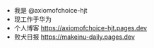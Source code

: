- 我是 @axiomofchoice-hjt
- 现工作于华为
- 个人博客 <https://axiomofchoice-hjt.pages.dev>
- 败犬日报 <https://makeinu-daily.pages.dev>

<!---
axiomofchoice-hjt/axiomofchoice-hjt is a ✨ special ✨ repository because its `README.md` (this file) appears on your GitHub profile.
You can click the Preview link to take a look at your changes.
--->
